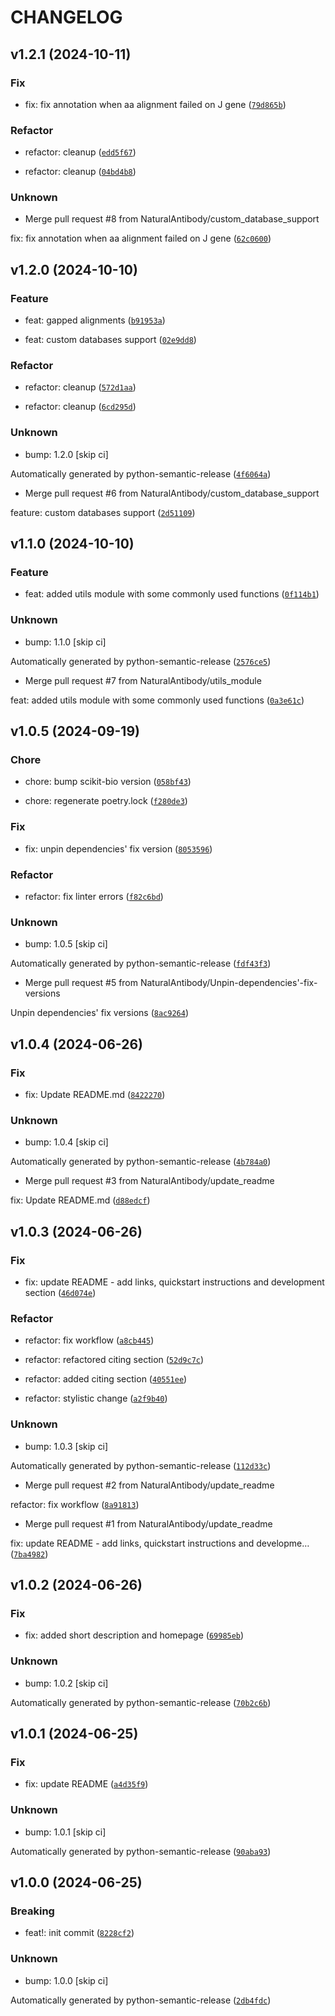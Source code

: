 # CHANGELOG

## v1.2.1 (2024-10-11)

### Fix

* fix: fix annotation when aa alignment failed on J gene ([`79d865b`](https://github.com/NaturalAntibody/riot_na/commit/79d865b601570e68e784d2f42b847fd026b942de))

### Refactor

* refactor: cleanup ([`edd5f67`](https://github.com/NaturalAntibody/riot_na/commit/edd5f6747205fbb4a66bf6db01408526b6ce52af))

* refactor: cleanup ([`04bd4b8`](https://github.com/NaturalAntibody/riot_na/commit/04bd4b81a68fda7355f4e447ef5a4ebbc448de60))

### Unknown

* Merge pull request #8 from NaturalAntibody/custom_database_support

fix: fix annotation when aa alignment failed on J gene ([`62c0600`](https://github.com/NaturalAntibody/riot_na/commit/62c0600739dd2d89fb83b07f8a8eb7a7dafbdfbf))

## v1.2.0 (2024-10-10)

### Feature

* feat: gapped alignments ([`b91953a`](https://github.com/NaturalAntibody/riot_na/commit/b91953ad287d9e14b0f77461fb986a08612ee7d1))

* feat: custom databases support ([`02e9dd8`](https://github.com/NaturalAntibody/riot_na/commit/02e9dd89cc64a49ed223a1e3d979f0fb9779a6ef))

### Refactor

* refactor: cleanup ([`572d1aa`](https://github.com/NaturalAntibody/riot_na/commit/572d1aaee93d83365ccd94bfdc1af3e511ba88a8))

* refactor: cleanup ([`6cd295d`](https://github.com/NaturalAntibody/riot_na/commit/6cd295deb929c63dccfe642a50228b9ce0b883e9))

### Unknown

* bump: 1.2.0 [skip ci]

Automatically generated by python-semantic-release ([`4f6064a`](https://github.com/NaturalAntibody/riot_na/commit/4f6064aba4b854bafae7aba67941a259bd91864a))

* Merge pull request #6 from NaturalAntibody/custom_database_support

feature: custom databases support ([`2d51109`](https://github.com/NaturalAntibody/riot_na/commit/2d51109ec6fad2801402fac750638f63cd46db9d))

## v1.1.0 (2024-10-10)

### Feature

* feat: added utils module with some commonly used functions ([`0f114b1`](https://github.com/NaturalAntibody/riot_na/commit/0f114b176b926aab7133101b0d0340abc5f42866))

### Unknown

* bump: 1.1.0 [skip ci]

Automatically generated by python-semantic-release ([`2576ce5`](https://github.com/NaturalAntibody/riot_na/commit/2576ce5e9829c58646550b0ca2fc8c25df733391))

* Merge pull request #7 from NaturalAntibody/utils_module

feat: added utils module with some commonly used functions ([`0a3e61c`](https://github.com/NaturalAntibody/riot_na/commit/0a3e61c76d9be0f12b6e18bc55419bbf472ecaab))

## v1.0.5 (2024-09-19)

### Chore

* chore: bump scikit-bio version ([`058bf43`](https://github.com/NaturalAntibody/riot_na/commit/058bf436d5cb8cb2586ad1fc56a1312ca746946c))

* chore: regenerate poetry.lock ([`f280de3`](https://github.com/NaturalAntibody/riot_na/commit/f280de3dced15221c3eec21a019aa167e609da0f))

### Fix

* fix: unpin dependencies&#39; fix version ([`8053596`](https://github.com/NaturalAntibody/riot_na/commit/8053596cacfaca9c7062b1d2180960b083ddd04c))

### Refactor

* refactor: fix linter errors ([`f82c6bd`](https://github.com/NaturalAntibody/riot_na/commit/f82c6bd6320c34f2c29e75071638e23b90408c16))

### Unknown

* bump: 1.0.5 [skip ci]

Automatically generated by python-semantic-release ([`fdf43f3`](https://github.com/NaturalAntibody/riot_na/commit/fdf43f3e91644461c0748f04db731b3d7208996e))

* Merge pull request #5 from NaturalAntibody/Unpin-dependencies&#39;-fix-versions

Unpin dependencies&#39; fix versions ([`8ac9264`](https://github.com/NaturalAntibody/riot_na/commit/8ac9264e5eab9bfe8fcc72efe90733ebd1aa1efa))

## v1.0.4 (2024-06-26)

### Fix

* fix: Update README.md ([`8422270`](https://github.com/NaturalAntibody/riot_na/commit/84222708f7fb1c06cd74d15fb1b057d617242e2d))

### Unknown

* bump: 1.0.4 [skip ci]

Automatically generated by python-semantic-release ([`4b784a0`](https://github.com/NaturalAntibody/riot_na/commit/4b784a089e9a806fb01ced459af2a18278a028c9))

* Merge pull request #3 from NaturalAntibody/update_readme

fix: Update README.md ([`d88edcf`](https://github.com/NaturalAntibody/riot_na/commit/d88edcf143aad49d0b5a0087788d936ae1128524))

## v1.0.3 (2024-06-26)

### Fix

* fix: update README - add links, quickstart instructions and development section ([`46d074e`](https://github.com/NaturalAntibody/riot_na/commit/46d074eac245ef67f3e6ce4c607b90fe94a6c907))

### Refactor

* refactor: fix workflow ([`a8cb445`](https://github.com/NaturalAntibody/riot_na/commit/a8cb4459f9151e98b7d203e0c94ba607d0b58feb))

* refactor: refactored citing section ([`52d9c7c`](https://github.com/NaturalAntibody/riot_na/commit/52d9c7c1d6526c9458089ae27184df78867f0591))

* refactor: added citing section ([`40551ee`](https://github.com/NaturalAntibody/riot_na/commit/40551eef5844eaf40587dadabaff0751441ca1e8))

* refactor: stylistic change ([`a2f9b40`](https://github.com/NaturalAntibody/riot_na/commit/a2f9b403e3d788f368d85ac85e4f742719281798))

### Unknown

* bump: 1.0.3 [skip ci]

Automatically generated by python-semantic-release ([`112d33c`](https://github.com/NaturalAntibody/riot_na/commit/112d33c72217d648dc353098f8cf71949d27b2a5))

* Merge pull request #2 from NaturalAntibody/update_readme

refactor: fix workflow ([`8a91813`](https://github.com/NaturalAntibody/riot_na/commit/8a9181314813f244453b65cdae762b896ac7d625))

* Merge pull request #1 from NaturalAntibody/update_readme

fix: update README - add links, quickstart instructions and developme… ([`7ba4982`](https://github.com/NaturalAntibody/riot_na/commit/7ba4982f8088101c561407f20e950e56a2033b33))

## v1.0.2 (2024-06-26)

### Fix

* fix: added short description and homepage ([`69985eb`](https://github.com/NaturalAntibody/riot_na/commit/69985eb3c6f26e98367636826929a725899c443b))

### Unknown

* bump: 1.0.2 [skip ci]

Automatically generated by python-semantic-release ([`70b2c6b`](https://github.com/NaturalAntibody/riot_na/commit/70b2c6bb03bcda57944b0fbfdcd117d6dafd773e))

## v1.0.1 (2024-06-25)

### Fix

* fix: update README ([`a4d35f9`](https://github.com/NaturalAntibody/riot_na/commit/a4d35f9254c1f5edc911cd4489de326cfda5305b))

### Unknown

* bump: 1.0.1 [skip ci]

Automatically generated by python-semantic-release ([`90aba93`](https://github.com/NaturalAntibody/riot_na/commit/90aba93e8f21c8bc84f15bbf3f42e92aba2a414a))

## v1.0.0 (2024-06-25)

### Breaking

* feat!: init commit ([`8228cf2`](https://github.com/NaturalAntibody/riot_na/commit/8228cf2144a8a348c35c437121954c4797569f2d))

### Unknown

* bump: 1.0.0 [skip ci]

Automatically generated by python-semantic-release ([`2db4fdc`](https://github.com/NaturalAntibody/riot_na/commit/2db4fdc3545e8e1a940f04deda11ad2a7f2926e7))
